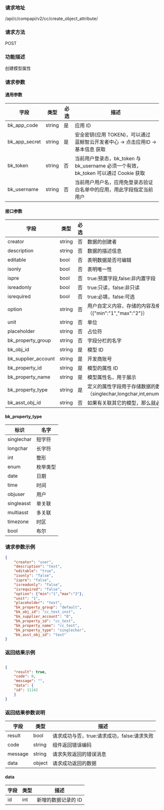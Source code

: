 ### 请求地址

/api/c/compapi/v2/cc/create_object_attribute/

### 请求方法

POST

### 功能描述

创建模型属性

### 请求参数

#### 通用参数

| 字段 | 类型 | 必选 | 描述 |
|-----------|------------|--------|------------|
| bk_app_code | string | 是 | 应用 ID |
| bk_app_secret| string | 是 | 安全密钥(应用 TOKEN)，可以通过 蓝鲸智云开发者中心 -&gt; 点击应用ID -&gt; 基本信息 获取 |
| bk_token | string | 否 | 当前用户登录态，bk_token 与 bk_username 必须一个有效，bk_token 可以通过 Cookie 获取 |
| bk_username | string | 否 | 当前用户用户名，应用免登录态验证白名单中的应用，用此字段指定当前用户 |

#### 接口参数

| 字段 | 类型 | 必选 | 描述 |
|-----------------------|------------|--------|----------------------------------------------------------|
| creator | string | 否 | 数据的创建者 |
| description | string | 否 | 数据的描述信息 |
| editable | bool | 否 | 表明数据是否可编辑 |
| isonly | bool | 否 | 表明唯一性 |
| ispre | bool | 否 | true:预置字段,false:非内置字段 |
| isreadonly | bool | 否 | true:只读，false:非只读 |
| isrequired | bool | 否 | true:必填，false:可选 |
| option | string | 否 |用户自定义内容，存储的内容及格式由调用方决定，以数字类型为例（{"min":"1","max":"2"}）|
| unit | string | 否 | 单位 |
| placeholder | string | 否 | 占位符 |
| bk_property_group | string | 否 | 字段分栏的名字 |
| bk_obj_id | string | 是 | 模型 ID |
| bk_supplier_account | string | 是 | 开发商账号 |
| bk_property_id | string | 是 | 模型的属性 ID |
| bk_property_name | string | 是 | 模型属性名，用于展示 |
| bk_property_type | string | 是 | 定义的属性字段用于存储数据的数据类型,可取值范围（singlechar,longchar,int,enum,date,time,objuser,singleasst,multiasst,timezone,bool）|
| bk_asst_obj_id | string | 否 | 如果有关联其它的模型，那么就必需设置此字段，否则就不需要设置 |

#### bk_property_type

| 标识 | 名字 |
|------------|----------|
| singlechar | 短字符 |
| longchar | 长字符 |
| int | 整形 |
| enum | 枚举类型 |
| date | 日期 |
| time | 时间 |
| objuser | 用户 |
| singleasst | 单关联 |
| multiasst | 多关联 |
| timezone | 时区 |
| bool | 布尔 |

### 请求参数示例

```json
{
	"creator": "user",
	"description": "test",
	"editable": "true",
	"isonly": "false",
	"ispre": "false",
	"isreadonly": "false",
	"isrequired": "false",
	"option": {"min":"1","max":"2"},
	"unit": "1",
	"placeholder": "test",
	"bk_property_group": "default",
	"bk_obj_id": "cc_test_inst",
	"bk_supplier_account": "0",
	"bk_property_id": "cc_test",
	"bk_property_name": "cc_test",
	"bk_property_type": "singlechar",
	"bk_asst_obj_id": "test"
}
```


### 返回结果示例

```json

{
    "result": true,
    "code": 0,
    "message": "",
    "data": {
	"id": 11142
    }
}
```

### 返回结果参数说明

| 字段 | 类型 | 描述 |
|-----------|-----------|-----------|
| result | bool | 请求成功与否，true:请求成功，false:请求失败 |
| code | string | 组件返回错误编码 |
| message | string | 请求失败返回的错误消息 |
| data | object | 请求成功返回的数据 |

#### data

| 字段 | 类型 | 描述 |
|-----------|-----------|--------------------|
| id | int | 新增的数据记录的 ID |
